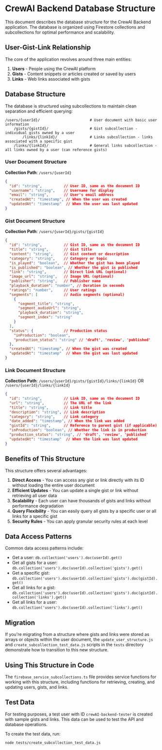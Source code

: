 # CrewAI Backend Database Structure

This document describes the database structure for the CrewAI Backend application. The database is organized using Firestore collections and subcollections for optimal performance and scalability.

## User-Gist-Link Relationship

The core of the application revolves around three main entities:

1. **Users** - People using the CrewAI platform
2. **Gists** - Content snippets or articles created or saved by users
3. **Links** - Web links associated with gists

## Database Structure

The database is structured using subcollections to maintain clean separation and efficient querying:

```
/users/{userId}/                       # User document with basic user information
    /gists/{gistId}/                   # Gist subcollection - individual gists owned by a user
        /links/{linkId}/               # Links subcollection - links associated with a specific gist
    /links/{linkId}/                   # General links subcollection - all links owned by a user (can reference gists)
```

### User Document Structure

**Collection Path**: `/users/{userId}`

```json
{
  "id": "string",          // User ID, same as the document ID
  "username": "string",    // Username for display
  "email": "string",       // User's email address
  "createdAt": "timestamp", // When the user was created
  "updatedAt": "timestamp"  // When the user was last updated
}
```

### Gist Document Structure

**Collection Path**: `/users/{userId}/gists/{gistId}`

```json
{
  "id": "string",          // Gist ID, same as the document ID
  "title": "string",       // Gist title
  "content": "string",     // Gist content or description
  "category": "string",    // Category or topic
  "is_played": "boolean",  // Whether the gist has been played
  "is_published": "boolean", // Whether the gist is published
  "link": "string",        // Direct link URL (optional)
  "image_url": "string",   // Image URL (optional)
  "publisher": "string",   // Publisher name
  "playback_duration": "number", // Duration in seconds
  "ratings": "number",     // User ratings
  "segments": [            // Audio segments (optional)
    {
      "segment_title": "string",
      "segment_audioUrl": "string",
      "playback_duration": "string",
      "segment_index": "string"
    }
  ],
  "status": {              // Production status
    "inProduction": "boolean",
    "production_status": "string" // 'draft', 'review', 'published'
  },
  "createdAt": "timestamp", // When the gist was created
  "updatedAt": "timestamp"  // When the gist was last updated
}
```

### Link Document Structure

**Collection Path**: `/users/{userId}/gists/{gistId}/links/{linkId}` OR `/users/{userId}/links/{linkId}`

```json
{
  "id": "string",          // Link ID, same as the document ID
  "url": "string",         // The URL of the link
  "title": "string",       // Link title
  "description": "string", // Link description
  "category": "string",    // Link category
  "date_added": "timestamp", // When the link was added
  "gistId": "string",      // Reference to parent gist (if applicable)
  "inProduction": "boolean", // Whether the link is in production
  "production_status": "string", // 'draft', 'review', 'published'
  "updatedAt": "timestamp"  // When the link was last updated
}
```

## Benefits of This Structure

This structure offers several advantages:

1. **Direct Access** - You can access any gist or link directly with its ID without loading the entire user document
2. **Efficient Updates** - You can update a single gist or link without retrieving all user data
3. **Scalability** - Each user can have thousands of gists and links without performance degradation
4. **Query Flexibility** - You can easily query all gists by a specific user or all links for a specific gist
5. **Security Rules** - You can apply granular security rules at each level

## Data Access Patterns

Common data access patterns include:

- Get a user: `db.collection('users').doc(userId).get()`
- Get all gists for a user: `db.collection('users').doc(userId).collection('gists').get()`
- Get a specific gist: `db.collection('users').doc(userId).collection('gists').doc(gistId).get()`
- Get all links for a gist: `db.collection('users').doc(userId).collection('gists').doc(gistId).collection('links').get()`
- Get all links for a user: `db.collection('users').doc(userId).collection('links').get()`

## Migration

If you're migrating from a structure where gists and links were stored as arrays or objects within the user document, the `update_user_structure.js` and `create_subcollection_test_data.js` scripts in the `tests` directory demonstrate how to transition to this new structure.

## Using This Structure in Code

The `firebase_service_subcollections.ts` file provides service functions for working with this structure, including functions for retrieving, creating, and updating users, gists, and links.

## Test Data

For testing purposes, a test user with ID `crewAI-backend-tester` is created with sample gists and links. This data can be used to test the API and database operations.

To create the test data, run:

```
node tests/create_subcollection_test_data.js
``` 